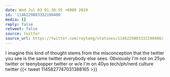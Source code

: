 ```yaml
---
date: Wed Jul 03 01:30:55 +0000 2019
id: '1146229803332198400'
media: []
reply: false
retweet: false
source: twitter
source_url: https://twitter.com/roytang/statuses/1146229803332198400/
---
```


I imagine this kind of thought stems from the misconception that the twitter you see is the same twitter everybody else sees. Obviously I'm not on 25yo twitter or teenybopper twitter or w/e I'm on 40yo tech/ph/nerd culture twitter {{< tweet 1145827747031388165 >}}